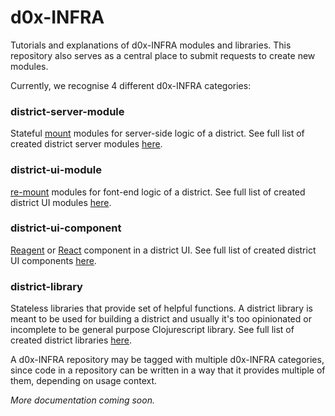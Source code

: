 # d0x-INFRA
Tutorials and explanations of d0x-INFRA modules and libraries. This repository also serves as a central place to submit requests to create new modules.

Currently, we recognise 4 different d0x-INFRA categories:
### district-server-module
Stateful [mount](https://github.com/tolitius/mount) modules for server-side logic of a district. See full list of created district server modules [here](https://github.com/search?q=topic%3Adistrict-server-module+org%3Adistrict0x&type=Repositories).

### district-ui-module
[re-mount](https://github.com/district0x/d0x-INFRA/blob/master/re-mount.md) modules for font-end logic of a district. See full list of created district UI modules [here](https://github.com/search?q=topic%3Adistrict-ui-module+org%3Adistrict0x&type=Repositories).

### district-ui-component
[Reagent](https://github.com/reagent-project/reagent) or [React](https://reactjs.org/) component in a district UI. See full list of created district UI components [here](https://github.com/search?q=topic%3Adistrict-ui-component+org%3Adistrict0x&type=Repositories).


### district-library
Stateless libraries that provide set of helpful functions. A district library is meant to be used for building a district and usually it's too opinionated or incomplete to be general purpose Clojurescript library. See full list of created district libraries [here](https://github.com/search?q=topic%3Adistrict-library+org%3Adistrict0x&type=Repositories).

A d0x-INFRA repository may be tagged with multiple d0x-INFRA categories, since code in a repository can be written in a way that it provides multiple of them, depending on usage context. 

*More documentation coming soon.*
